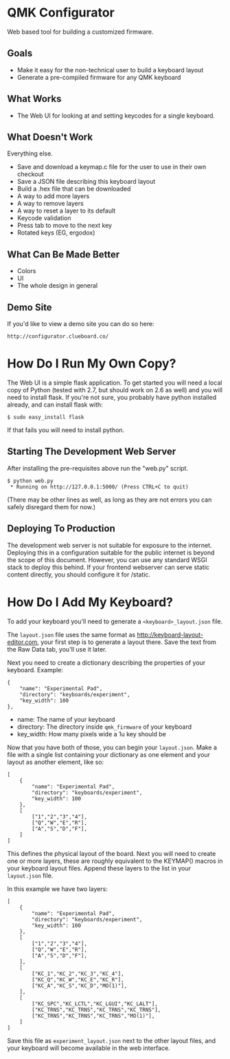 QMK Configurator
================

Web based tool for building a customized firmware.

Goals
-----

* Make it easy for the non-technical user to build a keyboard layout
* Generate a pre-compiled firmware for any QMK keyboard

What Works
----------

* The Web UI for looking at and setting keycodes for a single keyboard.

What Doesn't Work
-----------------

Everything else.

* Save and download a keymap.c file for the user to use in their own checkout
* Save a JSON file describing this keyboard layout
* Build a .hex file that can be downloaded
* A way to add more layers
* A way to remove layers
* A way to reset a layer to its default
* Keycode validation
* Press tab to move to the next key
* Rotated keys (EG, ergodox)

What Can Be Made Better
-----------------------

* Colors
* UI
* The whole design in general

Demo Site
---------

If you'd like to view a demo site you can do so here:

    http://configurator.clueboard.co/
    
How Do I Run My Own Copy?
=========================

The Web UI is a simple flask application. To get started you will need
a local copy of Python (tested with 2.7, but should work on 2.6 as well)
and you will need to install flask. If you're not sure, you probably 
have python installed already, and can install flask with:

    $ sudo easy_install flask
    
If that fails you will need to install python.

Starting The Development Web Server
-----------------------------------

After installing the pre-requisites above run the "web.py" script.

    $ python web.py
     * Running on http://127.0.0.1:5000/ (Press CTRL+C to quit)

(There may be other lines as well, as long as they are not errors
you can safely disregard them for now.)

Deploying To Production
-----------------------

The development web server is not suitable for exposure to the internet.
Deploying this in a configuration suitable for the public internet is beyond
the scope of this document. However, you can use any standard WSGI stack
to deploy this behind. If your frontend webserver can serve static content
directly, you should configure it for /static.

How Do I Add My Keyboard?
=========================

To add your keyboard you'll need to generate a `<keyboard>_layout.json` file.

The `layout.json` file uses the same format as 
<http://keyboard-layout-editor.com>, your first step is to generate a layout 
there. Save the text from the Raw Data tab, you'll use it later.

Next you need to create a dictionary describing the properties of your 
keyboard. Example:

    {
        "name": "Experimental Pad",
        "directory": "keyboards/experiment",
        "key_width": 100
    },
    
* name: The name of your keyboard
* directory: The directory inside `qmk_firmware` of your keyboard
* key_width: How many pixels wide a 1u key should be

Now that you have both of those, you can begin your `layout.json`. Make
a file with a single list containing your dictionary as one element and
your layout as another element, like so:

    [
        {
            "name": "Experimental Pad",
            "directory": "keyboards/experiment",
            "key_width": 100
        },
        [
            ["1","2","3","4"],
            ["Q","W","E","R"],
            ["A","S","D","F"],
        ]
    ]
    
This defines the physical layout of the board. Next you will need to create
one or more layers, these are roughly equivalent to the KEYMAP() macros in
your keyboard layout files. Append these layers to the list in your 
`layout.json` file. 

In this example we have two layers:

    [
        {
            "name": "Experimental Pad",
            "directory": "keyboards/experiment",
            "key_width": 100
        },
        [
            ["1","2","3","4"],
            ["Q","W","E","R"],
            ["A","S","D","F"],
        ],
        [
            ["KC_1","KC_2","KC_3","KC_4"],
            ["KC_Q","KC_W","KC_E","KC_R"],
            ["KC_A","KC_S","KC_D","MO(1)"],
        ],
        [
            ["KC_SPC","KC_LCTL","KC_LGUI","KC_LALT"],
            ["KC_TRNS","KC_TRNS","KC_TRNS","KC_TRNS"],
            ["KC_TRNS","KC_TRNS","KC_TRNS","MO(1)"],
        ]
    ]
    
 Save this file as `experiment_layout.json` next to the other layout files,
 and your keyboard will become available in the web interface.

